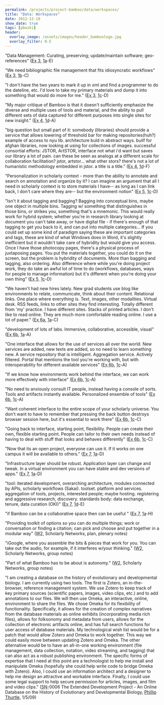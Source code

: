 ```yaml
---
permalink: /projects/project-bamboo/data/workspaces/
title: "Data: Workspaces"
date: 2012-12-18
show_date: true
tags: [pbwiki]
header:
  overlay_image: /assets/images/header_bamboologo.jpg
  overlay_filter: 0.5
---
```

<p>"Data Management: Curating, preserving; update/maintain software; geo-references" (<span class="glossary-term" title="Common and Uncommon: " what="" are="" common="" themes="" that="" have="" emerged="" from="" your="" exploration="" of="" scholarly="" practices="" based="" on="" discussion="" two="" piqued="" the="" curiosity="" those="" at="" table="" or="" uncommon="" makes="" these="" and=""><abbr title="Common and Uncommon: " what="" are="" common="" themes="" that="" have="" emerged="" from="" your="" exploration="" of="" scholarly="" practices="" based="" on="" discussion="" two="" piqued="" the="" curiosity="" those="" at="" table="" or="" uncommon="" makes="" these="" and="">Ex 3</abbr></span>, <span class="glossary-term" title="Workshop 1a (Berkeley; April 28-30, 2008), Understanding Arts and Humanities Scholarship, brought together interested parties from across the globe to discuss how they work, what challenges they face, and how Bamboo could make their jobs easier."><abbr title="Workshop 1a (Berkeley; April 28-30, 2008), Understanding Arts and Humanities Scholarship, brought together interested parties from across the globe to discuss how they work, what challenges they face, and how Bamboo could make their jobs easier.">1a</abbr></span>-E)</p>
<p>"We need bibliographic file management that fits idiosyncratic workflows" (<span class="glossary-term" title="Common and Uncommon: " what="" are="" common="" themes="" that="" have="" emerged="" from="" your="" exploration="" of="" scholarly="" practices="" based="" on="" discussion="" two="" piqued="" the="" curiosity="" those="" at="" table="" or="" uncommon="" makes="" these="" and=""><abbr title="Common and Uncommon: " what="" are="" common="" themes="" that="" have="" emerged="" from="" your="" exploration="" of="" scholarly="" practices="" based="" on="" discussion="" two="" piqued="" the="" curiosity="" those="" at="" table="" or="" uncommon="" makes="" these="" and="">Ex 3</abbr></span>, <span class="glossary-term" title="Workshop 1b (Chicago; May 15-17, 2008), Understanding Arts and Humanities Scholarship, brought together interested parties from across the globe to discuss how they work, what challenges they face, and how Bamboo could make their jobs easier."><abbr title="Workshop 1b (Chicago; May 15-17, 2008), Understanding Arts and Humanities Scholarship, brought together interested parties from across the globe to discuss how they work, what challenges they face, and how Bamboo could make their jobs easier.">1b</abbr></span>-C)</p>
<p>"I don't have the two years to mark it up in xml and find a programmer to do the dateline, etc. I'd love to take my primary materials and dump it into something that would do more for me." (<span class="glossary-term" title="Common and Uncommon: " what="" are="" common="" themes="" that="" have="" emerged="" from="" your="" exploration="" of="" scholarly="" practices="" based="" on="" discussion="" two="" piqued="" the="" curiosity="" those="" at="" table="" or="" uncommon="" makes="" these="" and=""><abbr title="Common and Uncommon: " what="" are="" common="" themes="" that="" have="" emerged="" from="" your="" exploration="" of="" scholarly="" practices="" based="" on="" discussion="" two="" piqued="" the="" curiosity="" those="" at="" table="" or="" uncommon="" makes="" these="" and="">Ex 3</abbr></span>, <span class="glossary-term" title="Workshop 1c (Paris; June 9-11, 2008), Understanding Arts and Humanities Scholarship, brought together interested parties from across the globe to discuss how they work, what challenges they face, and how Bamboo could make their jobs easier."><abbr title="Workshop 1c (Paris; June 9-11, 2008), Understanding Arts and Humanities Scholarship, brought together interested parties from across the globe to discuss how they work, what challenges they face, and how Bamboo could make their jobs easier.">1c</abbr></span>-D)</p>
<p>"My major critique of Bamboo is that it doesn't sufficiently emphasize the diverse and multiple uses of tools and material, and the ability to pull different sets of data captured for different purposes into single sites for new insight." (<span class="glossary-term" title="Unpacking a Commonality: " what="" discrete="" practices="" are="" involved="" in="" these="" themes="" outstanding="" issues="" need="" to="" be="" addressed="" regards=""><abbr title="Unpacking a Commonality: " what="" discrete="" practices="" are="" involved="" in="" these="" themes="" outstanding="" issues="" need="" to="" be="" addressed="" regards="">Ex 4</abbr></span>, <span class="glossary-term" title="Workshop 1d (Princeton; July 14-16, 2008), Understanding Arts and Humanities Scholarship, brought together interested parties from across the globe to discuss how they work, what challenges they face, and how Bamboo could make their jobs easier."><abbr title="Workshop 1d (Princeton; July 14-16, 2008), Understanding Arts and Humanities Scholarship, brought together interested parties from across the globe to discuss how they work, what challenges they face, and how Bamboo could make their jobs easier.">1d</abbr></span>-A)</p>
<p>"big question but small part of it: somebody (libraries) should provide a service that allows lowering of threshold bar for making repositories(huh?) example of access to nyu lib. architecture buld in abstract ways.  builf for afghan libraries, now looking at using for collections of images. successful consortial efforts: JSTOR, ArtSTOR, interface not what i'd want but saves our library a lot of pain.  can these be seen as analogs at a different scale for collaboration facilitation? jstor, artstor... what other stors? there's not a lot of humanistic methodology embedded in jstor.  a title is a title." (<span class="glossary-term" title="Unpacking a Commonality: " what="" discrete="" practices="" are="" involved="" in="" these="" themes="" outstanding="" issues="" need="" to="" be="" addressed="" regards=""><abbr title="Unpacking a Commonality: " what="" discrete="" practices="" are="" involved="" in="" these="" themes="" outstanding="" issues="" need="" to="" be="" addressed="" regards="">Ex 4</abbr></span>, <span class="glossary-term" title="Workshop 1d (Princeton; July 14-16, 2008), Understanding Arts and Humanities Scholarship, brought together interested parties from across the globe to discuss how they work, what challenges they face, and how Bamboo could make their jobs easier."><abbr title="Workshop 1d (Princeton; July 14-16, 2008), Understanding Arts and Humanities Scholarship, brought together interested parties from across the globe to discuss how they work, what challenges they face, and how Bamboo could make their jobs easier.">1d</abbr></span>-F)</p>
<p>"Personalization in scholarly context - more than the ability to annotate and search on annotation and organize by it? I can imagine an argument that all I need in scholarly context is to store materials I have-- as long as I can link back, I don't care where they are-- but the environment notion" (<span class="glossary-term" title="Unpacking the Uncommon: " what="" discrete="" practices="" are="" involved="" in="" these="" themes="" outstanding="" issues="" need="" to="" be="" addressed="" regards=""><abbr title="Unpacking the Uncommon: " what="" discrete="" practices="" are="" involved="" in="" these="" themes="" outstanding="" issues="" need="" to="" be="" addressed="" regards="">Ex 5</abbr></span>, <span class="glossary-term" title="Workshop 1c (Paris; June 9-11, 2008), Understanding Arts and Humanities Scholarship, brought together interested parties from across the globe to discuss how they work, what challenges they face, and how Bamboo could make their jobs easier."><abbr title="Workshop 1c (Paris; June 9-11, 2008), Understanding Arts and Humanities Scholarship, brought together interested parties from across the globe to discuss how they work, what challenges they face, and how Bamboo could make their jobs easier.">1c</abbr></span>-D)</p>
<p>"Isn't it about tagging and bagging? Bagging into conceptual bins, maybe one object in multiple bins. Tagging w/ something that distinguishes in those bins, or strikes you, something that's a mnemonic. This would really work for hybrid system; whether you're in research library looking at document you can't take away, or have digital file - if there's enough of that tagging to get you back to it, and can put into multiple categories... If you could set up some kind of paradigm saying these are important categories and tags, these are kind of what Windows does in Word, it's slightly inefficient but it wouldn't take care of hybridity but would give you access. Once I have those photocopy pages, there's a physical process of juxtaposing pages. You put the materials together, you could do it on the screen, but the problem is hybridity of documents. More than bagging and tagging, also ordering. Also difference where while you're doing project work, they do take an awful lot of time to do (workflows, databases, ways for people to manage information) but it's different when you're doing your own thing" (<span class="glossary-term" title="Unpacking the Uncommon: " what="" discrete="" practices="" are="" involved="" in="" these="" themes="" outstanding="" issues="" need="" to="" be="" addressed="" regards=""><abbr title="Unpacking the Uncommon: " what="" discrete="" practices="" are="" involved="" in="" these="" themes="" outstanding="" issues="" need="" to="" be="" addressed="" regards="">Ex 5</abbr></span>, <span class="glossary-term" title="Workshop 1c (Paris; June 9-11, 2008), Understanding Arts and Humanities Scholarship, brought together interested parties from across the globe to discuss how they work, what challenges they face, and how Bamboo could make their jobs easier."><abbr title="Workshop 1c (Paris; June 9-11, 2008), Understanding Arts and Humanities Scholarship, brought together interested parties from across the globe to discuss how they work, what challenges they face, and how Bamboo could make their jobs easier.">1c</abbr></span>-D)</p>
<p>"We haven't had new hires lately. New grad students use blog like environments to relate, communicate, think about their content. Relational links. One place where everything is. Text, images, other modalities. Virtual desk. RSS feeds, links to other sites they find interesting. Totally different from 'my' practice. I have different sites. Stacks of printed articles. I don't like to read online. They are much more comfortable reading online. I use a lot of paper." (<span class="glossary-term" title="Identify Future Scholarly Practices: " when="" you="" look="" at="" new-hires="" or="" up-and-coming="" graduate="" students="" what="" practices="" do="" they="" use="" that="" are="" different="" from="" yours=""><abbr title="Identify Future Scholarly Practices: " when="" you="" look="" at="" new-hires="" or="" up-and-coming="" graduate="" students="" what="" practices="" do="" they="" use="" that="" are="" different="" from="" yours="">Ex 6a</abbr></span>, <span class="glossary-term" title="Workshop 1a (Berkeley; April 28-30, 2008), Understanding Arts and Humanities Scholarship, brought together interested parties from across the globe to discuss how they work, what challenges they face, and how Bamboo could make their jobs easier."><abbr title="Workshop 1a (Berkeley; April 28-30, 2008), Understanding Arts and Humanities Scholarship, brought together interested parties from across the globe to discuss how they work, what challenges they face, and how Bamboo could make their jobs easier.">1a</abbr></span>-C)</p>
<p>"development of lots of labs. Immersive, collaborative, accessible, visual" (<span class="glossary-term" title="Magic wand: " if="" you="" had="" a="" magic="" wand="" what="" would="" make="" your="" day="" term="" research="" cycle="" more="" productive="" in="" relation="" to=""><abbr title="Magic wand: " if="" you="" had="" a="" magic="" wand="" what="" would="" make="" your="" day="" term="" research="" cycle="" more="" productive="" in="" relation="" to="">Ex 6b</abbr></span>, <span class="glossary-term" title="Workshop 1a (Berkeley; April 28-30, 2008), Understanding Arts and Humanities Scholarship, brought together interested parties from across the globe to discuss how they work, what challenges they face, and how Bamboo could make their jobs easier."><abbr title="Workshop 1a (Berkeley; April 28-30, 2008), Understanding Arts and Humanities Scholarship, brought together interested parties from across the globe to discuss how they work, what challenges they face, and how Bamboo could make their jobs easier.">1a</abbr></span>-A)</p>
<p>"One interface that allows for the use of services all over the world. New services are added, new texts are added, so no need to learn something new. A service repository that is intelligent. Aggregation service. Actively filtered. Portal that mentions the tool you're working with, but with interoperability for different available services" (<span class="glossary-term" title="Magic wand: " if="" you="" had="" a="" magic="" wand="" what="" would="" make="" your="" day="" term="" research="" cycle="" more="" productive="" in="" relation="" to=""><abbr title="Magic wand: " if="" you="" had="" a="" magic="" wand="" what="" would="" make="" your="" day="" term="" research="" cycle="" more="" productive="" in="" relation="" to="">Ex 6b</abbr></span>, <span class="glossary-term" title="Workshop 1c (Paris; June 9-11, 2008), Understanding Arts and Humanities Scholarship, brought together interested parties from across the globe to discuss how they work, what challenges they face, and how Bamboo could make their jobs easier."><abbr title="Workshop 1c (Paris; June 9-11, 2008), Understanding Arts and Humanities Scholarship, brought together interested parties from across the globe to discuss how they work, what challenges they face, and how Bamboo could make their jobs easier.">1c</abbr></span>-A)</p>
<p>"If we know how environments work behind the interface, we can work more effectively with interface" (<span class="glossary-term" title="Magic wand: " if="" you="" had="" a="" magic="" wand="" what="" would="" make="" your="" day="" term="" research="" cycle="" more="" productive="" in="" relation="" to=""><abbr title="Magic wand: " if="" you="" had="" a="" magic="" wand="" what="" would="" make="" your="" day="" term="" research="" cycle="" more="" productive="" in="" relation="" to="">Ex 6b</abbr></span>, <span class="glossary-term" title="Workshop 1c (Paris; June 9-11, 2008), Understanding Arts and Humanities Scholarship, brought together interested parties from across the globe to discuss how they work, what challenges they face, and how Bamboo could make their jobs easier."><abbr title="Workshop 1c (Paris; June 9-11, 2008), Understanding Arts and Humanities Scholarship, brought together interested parties from across the globe to discuss how they work, what challenges they face, and how Bamboo could make their jobs easier.">1c</abbr></span>-A)</p>
<p>"No need to anxiously consult IT people, instead having a console of sorts. Tools and artifacts instantly available. Personalized ensemble of tools" (<span class="glossary-term" title="Magic wand: " if="" you="" had="" a="" magic="" wand="" what="" would="" make="" your="" day="" term="" research="" cycle="" more="" productive="" in="" relation="" to=""><abbr title="Magic wand: " if="" you="" had="" a="" magic="" wand="" what="" would="" make="" your="" day="" term="" research="" cycle="" more="" productive="" in="" relation="" to="">Ex 6b</abbr></span>, <span class="glossary-term" title="Workshop 1c (Paris; June 9-11, 2008), Understanding Arts and Humanities Scholarship, brought together interested parties from across the globe to discuss how they work, what challenges they face, and how Bamboo could make their jobs easier."><abbr title="Workshop 1c (Paris; June 9-11, 2008), Understanding Arts and Humanities Scholarship, brought together interested parties from across the globe to discuss how they work, what challenges they face, and how Bamboo could make their jobs easier.">1c</abbr></span>-A)</p>
<p>"Want coherent interface to the entire scope of your scholarly universe. You don't want to have to remember that pressing the back button destroys browser session here, but it's essential to work there" (<span class="glossary-term" title="Magic wand: " if="" you="" had="" a="" magic="" wand="" what="" would="" make="" your="" day="" term="" research="" cycle="" more="" productive="" in="" relation="" to=""><abbr title="Magic wand: " if="" you="" had="" a="" magic="" wand="" what="" would="" make="" your="" day="" term="" research="" cycle="" more="" productive="" in="" relation="" to="">Ex 6b</abbr></span>, <span class="glossary-term" title="Workshop 1c (Paris; June 9-11, 2008), Understanding Arts and Humanities Scholarship, brought together interested parties from across the globe to discuss how they work, what challenges they face, and how Bamboo could make their jobs easier."><abbr title="Workshop 1c (Paris; June 9-11, 2008), Understanding Arts and Humanities Scholarship, brought together interested parties from across the globe to discuss how they work, what challenges they face, and how Bamboo could make their jobs easier.">1c</abbr></span>-C)</p>
<p>"Going back to interface, starting point, flexibility. People can create their own, flexible starting point. People can tailor to their own needs instead of having to deal with stuff that looks and behaves differently" (<span class="glossary-term" title="Magic wand: " if="" you="" had="" a="" magic="" wand="" what="" would="" make="" your="" day="" term="" research="" cycle="" more="" productive="" in="" relation="" to=""><abbr title="Magic wand: " if="" you="" had="" a="" magic="" wand="" what="" would="" make="" your="" day="" term="" research="" cycle="" more="" productive="" in="" relation="" to="">Ex 6b</abbr></span>, <span class="glossary-term" title="Workshop 1c (Paris; June 9-11, 2008), Understanding Arts and Humanities Scholarship, brought together interested parties from across the globe to discuss how they work, what challenges they face, and how Bamboo could make their jobs easier."><abbr title="Workshop 1c (Paris; June 9-11, 2008), Understanding Arts and Humanities Scholarship, brought together interested parties from across the globe to discuss how they work, what challenges they face, and how Bamboo could make their jobs easier.">1c</abbr></span>-C)</p>
<p>"Now that its an open project, everyone can use it. If it works on one campus it will be available to others." (<span class="glossary-term" title="Opportunities for Bamboo: " discuss="" which="" future="" practices="" activities="" you="" think="" would="" be="" best="" supported="" by="" a="" consortial="" effort="" like="" bamboo="" and="" explain="" why.=""><abbr title="Opportunities for Bamboo: " discuss="" which="" future="" practices="" activities="" you="" think="" would="" be="" best="" supported="" by="" a="" consortial="" effort="" like="" bamboo="" and="" explain="" why.="">Ex 7</abbr></span>, <span class="glossary-term" title="Workshop 1a (Berkeley; April 28-30, 2008), Understanding Arts and Humanities Scholarship, brought together interested parties from across the globe to discuss how they work, what challenges they face, and how Bamboo could make their jobs easier."><abbr title="Workshop 1a (Berkeley; April 28-30, 2008), Understanding Arts and Humanities Scholarship, brought together interested parties from across the globe to discuss how they work, what challenges they face, and how Bamboo could make their jobs easier.">1a</abbr></span>-D)</p>
<p>"Infrastructure layer should be robust. Application layer can change and tweak. In a virtual environment you can have stable and dev versions of apps." (<span class="glossary-term" title="Opportunities for Bamboo: " discuss="" which="" future="" practices="" activities="" you="" think="" would="" be="" best="" supported="" by="" a="" consortial="" effort="" like="" bamboo="" and="" explain="" why.=""><abbr title="Opportunities for Bamboo: " discuss="" which="" future="" practices="" activities="" you="" think="" would="" be="" best="" supported="" by="" a="" consortial="" effort="" like="" bamboo="" and="" explain="" why.="">Ex 7</abbr></span>, <span class="glossary-term" title="Workshop 1a (Berkeley; April 28-30, 2008), Understanding Arts and Humanities Scholarship, brought together interested parties from across the globe to discuss how they work, what challenges they face, and how Bamboo could make their jobs easier."><abbr title="Workshop 1a (Berkeley; April 28-30, 2008), Understanding Arts and Humanities Scholarship, brought together interested parties from across the globe to discuss how they work, what challenges they face, and how Bamboo could make their jobs easier.">1a</abbr></span>-D)</p>
<p>"tool: iterated development, overarching architecture, modules connected by APIs, scholarly workflows (Sakai). toolset. platform and services. aggregation of tools, projects, interested people; maybe hosting. registering and aggressive research, discovery. standards body: data exchange, tenure, data curation (OKI)" (<span class="glossary-term" title="Opportunities for Bamboo: " discuss="" which="" future="" practices="" activities="" you="" think="" would="" be="" best="" supported="" by="" a="" consortial="" effort="" like="" bamboo="" and="" explain="" why.=""><abbr title="Opportunities for Bamboo: " discuss="" which="" future="" practices="" activities="" you="" think="" would="" be="" best="" supported="" by="" a="" consortial="" effort="" like="" bamboo="" and="" explain="" why.="">Ex 7</abbr></span>, <span class="glossary-term" title="Workshop 1d (Princeton; July 14-16, 2008), Understanding Arts and Humanities Scholarship, brought together interested parties from across the globe to discuss how they work, what challenges they face, and how Bamboo could make their jobs easier."><abbr title="Workshop 1d (Princeton; July 14-16, 2008), Understanding Arts and Humanities Scholarship, brought together interested parties from across the globe to discuss how they work, what challenges they face, and how Bamboo could make their jobs easier.">1d</abbr></span>-E)</p>
<p>"if Bamboo can be a collaborative space then can be useful " (<span class="glossary-term" title="Opportunities for Bamboo: " discuss="" which="" future="" practices="" activities="" you="" think="" would="" be="" best="" supported="" by="" a="" consortial="" effort="" like="" bamboo="" and="" explain="" why.=""><abbr title="Opportunities for Bamboo: " discuss="" which="" future="" practices="" activities="" you="" think="" would="" be="" best="" supported="" by="" a="" consortial="" effort="" like="" bamboo="" and="" explain="" why.="">Ex 7</abbr></span>, <span class="glossary-term" title="Workshop 1a (Berkeley; April 28-30, 2008), Understanding Arts and Humanities Scholarship, brought together interested parties from across the globe to discuss how they work, what challenges they face, and how Bamboo could make their jobs easier."><abbr title="Workshop 1a (Berkeley; April 28-30, 2008), Understanding Arts and Humanities Scholarship, brought together interested parties from across the globe to discuss how they work, what challenges they face, and how Bamboo could make their jobs easier.">1a</abbr></span>-H)</p>
<p>"Providing toolkit of options so you can do multiple things; work or conversation or finding a citation; can pick and choose and put together in a modular way" (<span class="glossary-term" title="Workshop 2 (Oct. 15-18, 2008) brought participants together to discuss the Directions that emerged from the data analysis conducted on the wiki. Participants suggested questions and issues for each Direction, and formed groups to delve further into their chosen Direction, including what aspects are within the scope of Project Bamboo, what Demonstrators would be helpful, and what the plan should be for the working group."><abbr title="Workshop 2 (Oct. 15-18, 2008) brought participants together to discuss the Directions that emerged from the data analysis conducted on the wiki. Participants suggested questions and issues for each Direction, and formed groups to delve further into their chosen Direction, including what aspects are within the scope of Project Bamboo, what Demonstrators would be helpful, and what the plan should be for the working group.">W2</abbr></span>, Scholarly Networks, plan, plenary notes)</p>
<p>"iGoogle, where you assemble the bits & pieces that work for you.  You can take out the audio, for example, if it interferes w/your thinking." (<span class="glossary-term" title="Workshop 2 (Oct. 15-18, 2008) brought participants together to discuss the Directions that emerged from the data analysis conducted on the wiki. Participants suggested questions and issues for each Direction, and formed groups to delve further into their chosen Direction, including what aspects are within the scope of Project Bamboo, what Demonstrators would be helpful, and what the plan should be for the working group."><abbr title="Workshop 2 (Oct. 15-18, 2008) brought participants together to discuss the Directions that emerged from the data analysis conducted on the wiki. Participants suggested questions and issues for each Direction, and formed groups to delve further into their chosen Direction, including what aspects are within the scope of Project Bamboo, what Demonstrators would be helpful, and what the plan should be for the working group.">W2</abbr></span>, Scholarly Networks, group notes)</p>
<p>"Part of what Bamboo has to be about is autonomy." (<span class="glossary-term" title="Workshop 2 (Oct. 15-18, 2008) brought participants together to discuss the Directions that emerged from the data analysis conducted on the wiki. Participants suggested questions and issues for each Direction, and formed groups to delve further into their chosen Direction, including what aspects are within the scope of Project Bamboo, what Demonstrators would be helpful, and what the plan should be for the working group."><abbr title="Workshop 2 (Oct. 15-18, 2008) brought participants together to discuss the Directions that emerged from the data analysis conducted on the wiki. Participants suggested questions and issues for each Direction, and formed groups to delve further into their chosen Direction, including what aspects are within the scope of Project Bamboo, what Demonstrators would be helpful, and what the plan should be for the working group.">W2</abbr></span>, Scholarly Networks, group notes)</p>
<p>"I am creating a database on the history of evolutionary and developmental biology. I am currently using two tools. The first is Zotero, an in-the-browser, reference management system. We use Zotero to keep track of key primary sources (scientific papers, images, video clips, etc.) and to add annotations to our files. We will then use Omeka, an interactive, online, environment to share the files. We chose Omeka for its flexibility of functionality. Specifically, it allows for the creation of complex narratives from the database materials as online exhibits (incorporating media rich files), allows for folksonomy and metadata from users, allows for the collection of electronic artifacts online, and has full search functions for user access of database materials. My technological wish list would be for a patch that would allow Zotero and Omeka to work together. This way we could easily move between updating Zotero and Omeka. The other alternative would be to have an all-in-one working environment (file management, data collection, notation, video streaming, and tagging) that can also act as a robust publishing environment. The specific forms of expertise that I need at this point are a technologist to help me install and manipulate Omeka (hopefully she could help write code to bridge Omeka with Zotero). Also, I could use an information architect and a designer to help me design an attractive and workable interface. Finally, I could use some legal support to help secure permission for articles, images, and film and video clips." (<span class="glossary-term" title="Scholarly Narratives emerged from W2, describing or exemplifying practices, work, tools and collaboration the community believed should impact and should be impacted by the work of Project Bamboo. Each narrative is intended to describe the work of one or many scholars considered to be part of their responsibility as an academic. Each contributed narrative was assigned a unique identifier."><abbr title="Scholarly Narratives emerged from W2, describing or exemplifying practices, work, tools and collaboration the community believed should impact and should be impacted by the work of Project Bamboo. Each narrative is intended to describe the work of one or many scholars considered to be part of their responsibility as an academic. Each contributed narrative was assigned a unique identifier.">SN-</abbr></span>0006 The Extended Development Project - An Online Database on the History of Evolutionary and Developmental Biology, <a href="http://faculty.washington.edu/thurtle/">Phillip Thurtle</a>, 1/5/09)</p>
